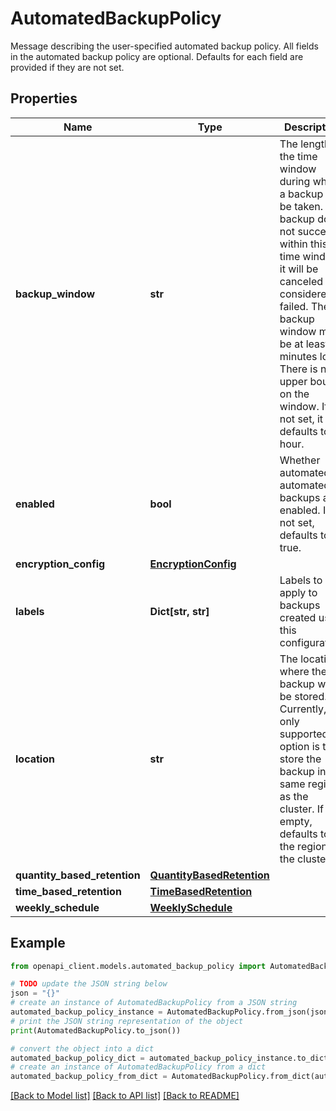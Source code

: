 # AutomatedBackupPolicy

Message describing the user-specified automated backup policy. All fields in the automated backup policy are optional. Defaults for each field are provided if they are not set.

## Properties

Name | Type | Description | Notes
------------ | ------------- | ------------- | -------------
**backup_window** | **str** | The length of the time window during which a backup can be taken. If a backup does not succeed within this time window, it will be canceled and considered failed. The backup window must be at least 5 minutes long. There is no upper bound on the window. If not set, it defaults to 1 hour. | [optional] 
**enabled** | **bool** | Whether automated automated backups are enabled. If not set, defaults to true. | [optional] 
**encryption_config** | [**EncryptionConfig**](EncryptionConfig.md) |  | [optional] 
**labels** | **Dict[str, str]** | Labels to apply to backups created using this configuration. | [optional] 
**location** | **str** | The location where the backup will be stored. Currently, the only supported option is to store the backup in the same region as the cluster. If empty, defaults to the region of the cluster. | [optional] 
**quantity_based_retention** | [**QuantityBasedRetention**](QuantityBasedRetention.md) |  | [optional] 
**time_based_retention** | [**TimeBasedRetention**](TimeBasedRetention.md) |  | [optional] 
**weekly_schedule** | [**WeeklySchedule**](WeeklySchedule.md) |  | [optional] 

## Example

```python
from openapi_client.models.automated_backup_policy import AutomatedBackupPolicy

# TODO update the JSON string below
json = "{}"
# create an instance of AutomatedBackupPolicy from a JSON string
automated_backup_policy_instance = AutomatedBackupPolicy.from_json(json)
# print the JSON string representation of the object
print(AutomatedBackupPolicy.to_json())

# convert the object into a dict
automated_backup_policy_dict = automated_backup_policy_instance.to_dict()
# create an instance of AutomatedBackupPolicy from a dict
automated_backup_policy_from_dict = AutomatedBackupPolicy.from_dict(automated_backup_policy_dict)
```
[[Back to Model list]](../README.md#documentation-for-models) [[Back to API list]](../README.md#documentation-for-api-endpoints) [[Back to README]](../README.md)


